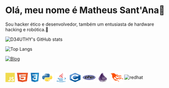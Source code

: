 <h1>Olá, meu nome é Matheus Sant'Ana👋</h1>
<p>Sou hacker ético e desenvolvedor, também um entusiasta de hardware hacking e robótica.👾</p>

![D34UTHY's GitHub stats](https://github-readme-stats.vercel.app/api?username=d34uthy&show_icons=true&theme=highcontrast)

![Top Langs](https://github-readme-stats.vercel.app/api/top-langs/?username=d34uthy&layout=pie&theme=highcontrast)

[![Blog](https://img.shields.io/badge/LinkedIn-0077B5?style=for-the-badge&logo=linkedin&logoColor=white)](https://linkedin.com/in/santana-matheus)
<div style="display: inline_block"><br>
  <img align="center" alt="Js" heigth="20" width="30" src="https://raw.githubusercontent.com/devicons/devicon/master/icons/javascript/javascript-plain.svg">
  <img align="center" alt="HTML" height="30" width="40" src="https://raw.githubusercontent.com/devicons/devicon/master/icons/html5/html5-original.svg">
  <img align="center" alt="CSS" height="30" src="https://raw.githubusercontent.com/devicons/devicon/master/icons/css3/css3-original.svg">
  <img align="center" alt="Jav" height="30" width="40" src="https://raw.githubusercontent.com/devicons/devicon/master/icons/python/python-original.svg">
  <img align="center" alt="Py" height="30" width="40" src="https://raw.githubusercontent.com/devicons/devicon/master/icons/java/java-original.svg">
  <img align="center" alt="C" height="30" width="40" src="https://raw.githubusercontent.com/devicons/devicon/master/icons/c/c-original.svg">
  <img align="center" alt="php" height="30" width="40" src="https://raw.githubusercontent.com/devicons/devicon/master/icons/php/php-original.svg">
  <img align="center" alt="elixir" height="30" width="40" src="https://raw.githubusercontent.com/devicons/devicon/master/icons/elixir/elixir-original.svg">
  <img align="center" alt="phoenix" heigth="30" width="40" src="https://raw.githubusercontent.com/devicons/devicon/6910f0503efdd315c8f9b858234310c06e04d9c0/icons/phoenix/phoenix-original.svg">
  <img align="center" alt="redhat" height="30" width="40" src="https://cdn.jsdelivr.net/gh/devicons/devicon@latest/icons/redhat/redhat-original-wordmark.svg">
</div>
